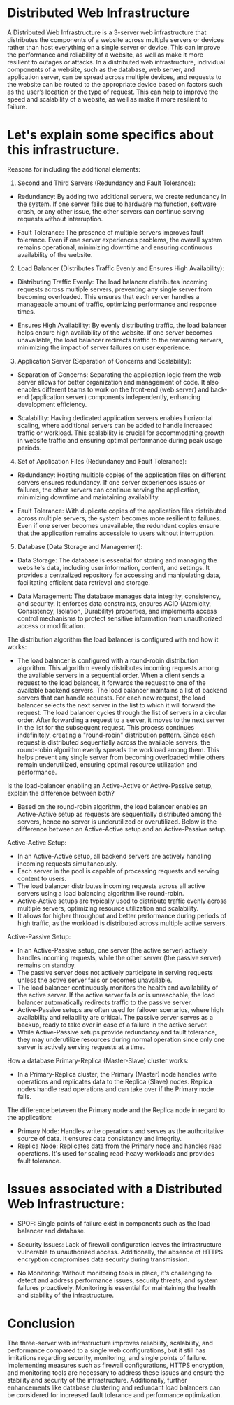 # Distributed Web Infrastructure
A Distributed Web Infrastructure is a 3-server web infrastructure that distributes the components of a website across multiple servers or devices rather than host everything on a single server or device. This can improve the performance and reliability of a website, as well as make it more resilient to outages or attacks. In a distributed web infrastructure, individual components of a website, such as the database, web server, and application server, can be spread across multiple devices, and requests to the website can be routed to the appropriate device based on factors such as the user’s location or the type of request. This can help to improve the speed and scalability of a website, as well as make it more resilient to failure.

# Let's explain some specifics about this infrastructure.
Reasons for including the additional elements:
1.	Second and Third Servers (Redundancy and Fault Tolerance):
- Redundancy: By adding two additional servers, we create redundancy in the system. If one server fails due to hardware malfunction, software crash, or any other issue, the other servers can continue serving requests without interruption.

- Fault Tolerance: The presence of multiple servers improves fault tolerance. Even if one server experiences problems, the overall system remains operational, minimizing downtime and ensuring continuous availability of the website.

2.	Load Balancer (Distributes Traffic Evenly and Ensures High Availability):
- Distributing Traffic Evenly: The load balancer distributes incoming requests across multiple servers, preventing any single server from becoming overloaded. This ensures that each server handles a manageable amount of traffic, optimizing performance and response times.

- Ensures High Availability: By evenly distributing traffic, the load balancer helps ensure high availability of the website. If one server becomes unavailable, the load balancer redirects traffic to the remaining servers, minimizing the impact of server failures on user experience.

3.	Application Server (Separation of Concerns and Scalability):
- Separation of Concerns: Separating the application logic from the web server allows for better organization and management of code. It also enables different teams to work on the front-end (web server) and back-end (application server) components independently, enhancing development efficiency.

- Scalability: Having dedicated application servers enables horizontal scaling, where additional servers can be added to handle increased traffic or workload. This scalability is crucial for accommodating growth in website traffic and ensuring optimal performance during peak usage periods.

4.	Set of Application Files (Redundancy and Fault Tolerance):
- Redundancy: Hosting multiple copies of the application files on different servers ensures redundancy. If one server experiences issues or failures, the other servers can continue serving the application, minimizing downtime and maintaining availability.

- Fault Tolerance: With duplicate copies of the application files distributed across multiple servers, the system becomes more resilient to failures. Even if one server becomes unavailable, the redundant copies ensure that the application remains accessible to users without interruption.

5.	Database (Data Storage and Management):
- Data Storage: The database is essential for storing and managing the website's data, including user information, content, and settings. It provides a centralized repository for accessing and manipulating data, facilitating efficient data retrieval and storage.

- Data Management: The database manages data integrity, consistency, and security. It enforces data constraints, ensures ACID (Atomicity, Consistency, Isolation, Durability) properties, and implements access control mechanisms to protect sensitive information from unauthorized access or modification.


The distribution algorithm the load balancer is configured with and how it works:
- The load balancer is configured with a round-robin distribution algorithm. This algorithm evenly distributes incoming requests among the available servers in a sequential order. When a client sends a request to the load balancer, it forwards the request to one of the available backend servers. The load balancer maintains a list of backend servers that can handle requests. For each new request, the load balancer selects the next server in the list to which it will forward the request. The load balancer cycles through the list of servers in a circular order. After forwarding a request to a server, it moves to the next server in the list for the subsequent request. This process continues indefinitely, creating a "round-robin" distribution pattern. Since each request is distributed sequentially across the available servers, the round-robin algorithm evenly spreads the workload among them. This helps prevent any single server from becoming overloaded while others remain underutilized, ensuring optimal resource utilization and performance.


Is the load-balancer enabling an Active-Active or Active-Passive setup, explain the difference between both?
- Based on the round-robin algorithm, the load balancer enables an Active-Active setup as requests are sequentially distributed among the servers, hence no server is underutilized or overutilized. Below is the difference between an Active-Active setup and an Active-Passive setup.

Active-Active Setup:
- In an Active-Active setup, all backend servers are actively handling incoming requests simultaneously.
- Each server in the pool is capable of processing requests and serving content to users.
- The load balancer distributes incoming requests across all active servers using a load balancing algorithm like round-robin.
- Active-Active setups are typically used to distribute traffic evenly across multiple servers, optimizing resource utilization and scalability.
- It allows for higher throughput and better performance during periods of high traffic, as the workload is distributed across multiple active servers.

Active-Passive Setup:
- In an Active-Passive setup, one server (the active server) actively handles incoming requests, while the other server (the passive server) remains on standby.
- The passive server does not actively participate in serving requests unless the active server fails or becomes unavailable.
- The load balancer continuously monitors the health and availability of the active server. If the active server fails or is unreachable, the load balancer automatically redirects traffic to the passive server.
- Active-Passive setups are often used for failover scenarios, where high availability and reliability are critical. The passive server serves as a backup, ready to take over in case of a failure in the active server.
- While Active-Passive setups provide redundancy and fault tolerance, they may underutilize resources during normal operation since only one server is actively serving requests at a time.


How a database Primary-Replica (Master-Slave) cluster works:
- In a Primary-Replica cluster, the Primary (Master) node handles write operations and replicates data to the Replica (Slave) nodes. Replica nodes handle read operations and can take over if the Primary node fails.


The difference between the Primary node and the Replica node in regard to the application:
- Primary Node: Handles write operations and serves as the authoritative source of data. It ensures data consistency and integrity.
- Replica Node: Replicates data from the Primary node and handles read operations. It's used for scaling read-heavy workloads and provides fault tolerance.


# Issues associated with a Distributed Web Infrastructure:
- SPOF: Single points of failure exist in components such as the load balancer and database.

- Security Issues: Lack of firewall configuration leaves the infrastructure vulnerable to unauthorized access. Additionally, the absence of HTTPS encryption compromises data security during transmission.

- No Monitoring: Without monitoring tools in place, it's challenging to detect and address performance issues, security threats, and system failures proactively. Monitoring is essential for maintaining the health and stability of the infrastructure.


# Conclusion
The three-server web infrastructure improves reliability, scalability, and performance compared to a single web configurations, but it still has limitations regarding security, monitoring, and single points of failure. Implementing measures such as firewall configurations, HTTPS encryption, and monitoring tools are necessary to address these issues and ensure the stability and security of the infrastructure. Additionally, further enhancements like database clustering and redundant load balancers can be considered for increased fault tolerance and performance optimization.
